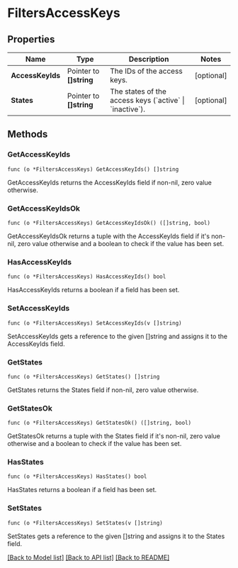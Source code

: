 # FiltersAccessKeys

## Properties

Name | Type | Description | Notes
------------ | ------------- | ------------- | -------------
**AccessKeyIds** | Pointer to **[]string** | The IDs of the access keys. | [optional] 
**States** | Pointer to **[]string** | The states of the access keys (&#x60;active&#x60; \\| &#x60;inactive&#x60;). | [optional] 

## Methods

### GetAccessKeyIds

`func (o *FiltersAccessKeys) GetAccessKeyIds() []string`

GetAccessKeyIds returns the AccessKeyIds field if non-nil, zero value otherwise.

### GetAccessKeyIdsOk

`func (o *FiltersAccessKeys) GetAccessKeyIdsOk() ([]string, bool)`

GetAccessKeyIdsOk returns a tuple with the AccessKeyIds field if it's non-nil, zero value otherwise
and a boolean to check if the value has been set.

### HasAccessKeyIds

`func (o *FiltersAccessKeys) HasAccessKeyIds() bool`

HasAccessKeyIds returns a boolean if a field has been set.

### SetAccessKeyIds

`func (o *FiltersAccessKeys) SetAccessKeyIds(v []string)`

SetAccessKeyIds gets a reference to the given []string and assigns it to the AccessKeyIds field.

### GetStates

`func (o *FiltersAccessKeys) GetStates() []string`

GetStates returns the States field if non-nil, zero value otherwise.

### GetStatesOk

`func (o *FiltersAccessKeys) GetStatesOk() ([]string, bool)`

GetStatesOk returns a tuple with the States field if it's non-nil, zero value otherwise
and a boolean to check if the value has been set.

### HasStates

`func (o *FiltersAccessKeys) HasStates() bool`

HasStates returns a boolean if a field has been set.

### SetStates

`func (o *FiltersAccessKeys) SetStates(v []string)`

SetStates gets a reference to the given []string and assigns it to the States field.


[[Back to Model list]](../README.md#documentation-for-models) [[Back to API list]](../README.md#documentation-for-api-endpoints) [[Back to README]](../README.md)


